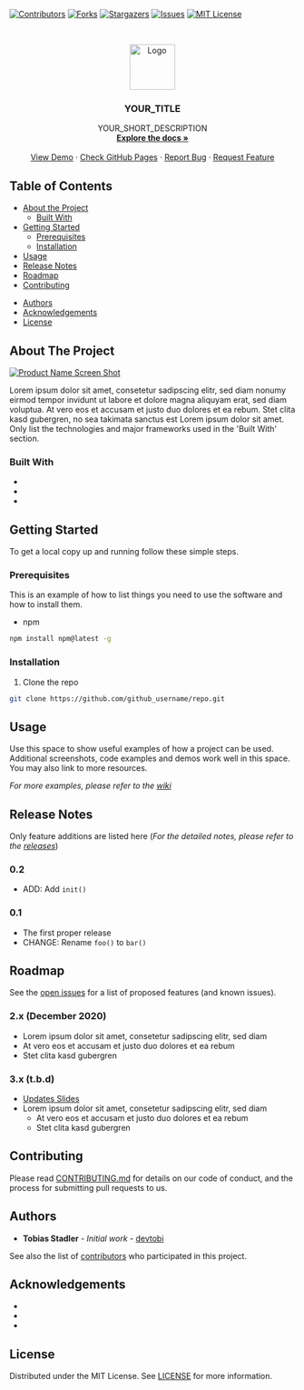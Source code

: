 <!--
*** To avoid retyping too much info. Do a search and replace for the following:
*** devtobi, %REPONAME%, twitter_handle, email
-->

<!-- PROJECT SHIELDS -->
<!--
*** I'm using markdown "reference style" links for readability.
*** Reference links are enclosed in brackets [ ] instead of parentheses ( ).
*** See the bottom of this document for the declaration of the reference variables
*** for contributors-url, forks-url, etc. This is an optional, concise syntax you may use.
*** https://www.markdownguide.org/basic-syntax/#reference-style-links
-->
[![Contributors][contributors-shield]][contributors-url]
[![Forks][forks-shield]][forks-url]
[![Stargazers][stars-shield]][stars-url]
[![Issues][issues-shield]][issues-url]
[![MIT License][license-shield]][license-url]

<!-- PROJECT LOGO -->
<br />
<p align="center">
  <a href="https://github.com/devtobi/%REPONAME%">
    <img src="docs/logo.svg" alt="Logo" width="80" height="80">
  </a>

  <h3 align="center">YOUR_TITLE</h3>

  <p align="center">
    YOUR_SHORT_DESCRIPTION
    <br />
    <a href="https://github.com/devtobi/%REPONAME%/wiki"><strong>Explore the docs »</strong></a>
    <br />
    <br />
    <a href="https://github.com/devtobi/%REPONAME%">View Demo</a>
    ·
    <a href="https://devtobi.github.io/%REPONAME%/">Check GitHub Pages</a>
    ·
    <a href="https://github.com/devtobi/%REPONAME%/issues">Report Bug</a>
    ·
    <a href="https://github.com/devtobi/%REPONAME%/issues">Request Feature</a>
  </p>
</p>



<!-- TABLE OF CONTENTS -->
## Table of Contents

* [About the Project](#about-the-project)
  * [Built With](#built-with)
* [Getting Started](#getting-started)
  * [Prerequisites](#prerequisites)
  * [Installation](#installation)
* [Usage](#usage)
* [Release Notes](#release-notes)
* [Roadmap](#roadmap)
* [Contributing](#contributing)
<!--* [Contact](#contact)-->
* [Authors](#authors)
* [Acknowledgements](#acknowledgements)
* [License](#license)



<!-- ABOUT THE PROJECT -->
## About The Project

[![Product Name Screen Shot][product-screenshot]](https://example.com)

Lorem ipsum dolor sit amet, consetetur sadipscing elitr, sed diam nonumy eirmod tempor invidunt ut labore et dolore magna aliquyam erat, sed diam voluptua. At vero eos et accusam et justo duo dolores et ea rebum. Stet clita kasd gubergren, no sea takimata sanctus est Lorem ipsum dolor sit amet.
<br>
Only list the technologies and major frameworks used in the 'Built With' section.

### Built With

* []()
* []()
* []()



<!-- GETTING STARTED -->
## Getting Started

To get a local copy up and running follow these simple steps.



### Prerequisites

This is an example of how to list things you need to use the software and how to install them.
* npm
```sh
npm install npm@latest -g
```



### Installation
 
1. Clone the repo
```sh
git clone https://github.com/github_username/repo.git
```



<!-- USAGE EXAMPLES -->
## Usage

Use this space to show useful examples of how a project can be used. Additional screenshots, code examples and demos work well in this space. You may also link to more resources.

_For more examples, please refer to the [wiki](https://github.com/devtobi/%REPONAME%/wiki)_



<!-- RELEASE NOTES -->
## Release Notes

Only feature additions are listed here (_For the detailed notes, please refer to the [releases](https://github.com/devtobi/%REPONAME%/releases)_)

### 0.2
* ADD: Add `init()`
### 0.1
* The first proper release
* CHANGE: Rename `foo()` to `bar()`
    


<!-- ROADMAP -->
## Roadmap

See the [open issues](https://github.com/devtobi/%REPONAME%/issues) for a list of proposed features (and known issues).

### 2.x (December 2020)

- Lorem ipsum dolor sit amet, consetetur sadipscing elitr, sed diam
- At vero eos et accusam et justo duo dolores et ea rebum
- Stet clita kasd gubergren

### 3.x (t.b.d)

- [Updates Slides](https://www.example.com)
- Lorem ipsum dolor sit amet, consetetur sadipscing elitr, sed diam
  - At vero eos et accusam et justo duo dolores et ea rebum
  - Stet clita kasd gubergren



<!-- CONTRIBUTING -->
## Contributing

Please read [CONTRIBUTING.md][contributing-url] for details on our code of conduct, and the process for submitting pull requests to us.



<!-- CONTACT -->
<!-- ## Contact -->

<!-- Tobias Stadler - [@devtobi](https://twitter.com/devtobi) -->

<!-- Project Link: [https://github.com/devtobi/%REPONAME%](https://github.com/devtobi/%REPONAME%) -->



<!-- AUTHORS -->
## Authors

* **Tobias Stadler** - *Initial work* - [devtobi](https://github.com/devtobi)

See also the list of [contributors][contributors-url] who participated in this project.



<!-- ACKNOWLEDGEMENTS -->
## Acknowledgements

* []()
* []()
* []()



<!-- LICENSE -->
## License

Distributed under the MIT License. See [LICENSE][license-url] for more information.



<!-- MARKDOWN LINKS & IMAGES -->
<!-- https://www.markdownguide.org/basic-syntax/#reference-style-links -->
[contributors-shield]: https://img.shields.io/github/contributors/devtobi/%REPONAME%.svg?style=flat-square
[contributors-url]: https://github.com/devtobi/%REPONAME%/graphs/contributors
[contributing-url]: https://github.com/devtobi/%REPONAME%/blob/master/CONTRIBUTING.md

[forks-shield]: https://img.shields.io/github/forks/devtobi/%REPONAME%.svg?style=flat-square
[forks-url]: https://github.com/devtobi/%REPONAME%/network/members

[stars-shield]: https://img.shields.io/github/stars/devtobi/%REPONAME%.svg?style=flat-square
[stars-url]: https://github.com/devtobi/%REPONAME%/stargazers

[issues-shield]: https://img.shields.io/github/issues/devtobi/%REPONAME%.svg?style=flat-square
[issues-url]: https://github.com/devtobi/%REPONAME%/issues

[license-shield]: https://img.shields.io/github/license/devtobi/%REPONAME%.svg?style=flat-square
[license-url]: https://github.com/devtobi/%REPONAME%/blob/master/LICENSE

<!-- PRODUCT IMAGES -->
[product-screenshot]: docs/screenshot.png

